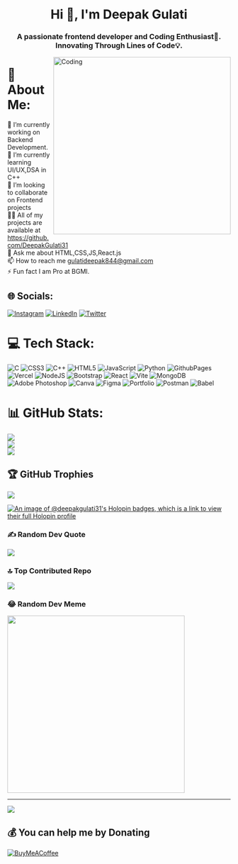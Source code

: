 

<h1 align="center">Hi 👋, I'm Deepak Gulati</h1>
<h3 align="center">A passionate frontend developer and Coding Enthusiast🚀. Innovating Through Lines of Code💡.</h3>
<img align="right" alt="Coding" width="400" src="https://user-images.githubusercontent.com/74038190/235224431-e8c8c12e-6826-47f1-89fb-2ddad83b3abf.gif">

# 💫 About Me:
🔭 I’m currently working on Backend Development.<br>🌱 I’m currently learning UI/UX,DSA in C++<br>👯 I’m looking to collaborate on Frontend projects<br>👨‍💻 All of my projects are available at https://github.com/DeepakGulati31<br>💬 Ask me about HTML,CSS,JS,React.js<br>📫 How to reach me gulatideepak844@gmail.com<br>⚡ Fun fact I am Pro at BGMI.


## 🌐 Socials:
[![Instagram](https://img.shields.io/badge/Instagram-%23E4405F.svg?logo=Instagram&logoColor=white)](https://instagram.com/@gulati_deepakk) [![LinkedIn](https://img.shields.io/badge/LinkedIn-%230077B5.svg?logo=linkedin&logoColor=white)](https://linkedin.com/in/deepak-gulati-089719248) [![Twitter](https://img.shields.io/badge/Twitter-%231DA1F2.svg?logo=Twitter&logoColor=white)](https://twitter.com/deepak_o_o_) 

# 💻 Tech Stack:
![C](https://img.shields.io/badge/c-%2300599C.svg?style=flat&logo=c&logoColor=white) ![CSS3](https://img.shields.io/badge/css3-%231572B6.svg?style=flat&logo=css3&logoColor=white) ![C++](https://img.shields.io/badge/c++-%2300599C.svg?style=flat&logo=c%2B%2B&logoColor=white) ![HTML5](https://img.shields.io/badge/html5-%23E34F26.svg?style=flat&logo=html5&logoColor=white) ![JavaScript](https://img.shields.io/badge/javascript-%23323330.svg?style=flat&logo=javascript&logoColor=%23F7DF1E) ![Python](https://img.shields.io/badge/python-3670A0?style=flat&logo=python&logoColor=ffdd54) ![GithubPages](https://img.shields.io/badge/github%20pages-121013?style=flat&logo=github&logoColor=white) ![Vercel](https://img.shields.io/badge/vercel-%23000000.svg?style=flat&logo=vercel&logoColor=white) ![NodeJS](https://img.shields.io/badge/node.js-6DA55F?style=flat&logo=node.js&logoColor=white) ![Bootstrap](https://img.shields.io/badge/bootstrap-%238511FA.svg?style=flat&logo=bootstrap&logoColor=white) ![React](https://img.shields.io/badge/react-%2320232a.svg?style=flat&logo=react&logoColor=%2361DAFB) ![Vite](https://img.shields.io/badge/vite-%23646CFF.svg?style=flat&logo=vite&logoColor=white) ![MongoDB](https://img.shields.io/badge/MongoDB-%234ea94b.svg?style=flat&logo=mongodb&logoColor=white) ![Adobe Photoshop](https://img.shields.io/badge/adobe%20photoshop-%2331A8FF.svg?style=flat&logo=adobe%20photoshop&logoColor=white) ![Canva](https://img.shields.io/badge/Canva-%2300C4CC.svg?style=flat&logo=Canva&logoColor=white) ![Figma](https://img.shields.io/badge/figma-%23F24E1E.svg?style=flat&logo=figma&logoColor=white) ![Portfolio](https://img.shields.io/badge/Portfolio-%23000000.svg?style=flat&logo=firefox&logoColor=#FF7139) ![Postman](https://img.shields.io/badge/Postman-FF6C37?style=flat&logo=postman&logoColor=white) ![Babel](https://img.shields.io/badge/Babel-F9DC3e?style=flat&logo=babel&logoColor=black)
# 📊 GitHub Stats:
![](https://github-readme-stats.vercel.app/api?username=DeepakGulati31&theme=midnight-purple&hide_border=false&include_all_commits=true&count_private=true)<br/>
![](https://github-readme-streak-stats.herokuapp.com/?user=DeepakGulati31&theme=midnight-purple&hide_border=false)<br/>
![](https://github-readme-stats.vercel.app/api/top-langs/?username=DeepakGulati31&theme=midnight-purple&hide_border=false&include_all_commits=true&count_private=true&layout=compact)

## 🏆 GitHub Trophies
![](https://github-profile-trophy.vercel.app/?username=DeepakGulati31&theme=radical&no-frame=false&no-bg=false&margin-w=4)

[![An image of @deepakgulati31's Holopin badges, which is a link to view their full Holopin profile](https://holopin.me/deepakgulati31)](https://holopin.io/@deepakgulati31)

### ✍️ Random Dev Quote
![](https://quotes-github-readme.vercel.app/api?type=horizontal&theme=radical)

### 🔝 Top Contributed Repo
![](https://github-contributor-stats.vercel.app/api?username=DeepakGulati31&limit=5&theme=radical&combine_all_yearly_contributions=true)

### 😂 Random Dev Meme
<img src='https://randommeme-five.vercel.app/' style="height: 400px;"/>

---
[![](https://visitcount.itsvg.in/api?id=DeepakGulati31&icon=5&color=6)](https://visitcount.itsvg.in)

  ## 💰 You can help me by Donating
  [![BuyMeACoffee](https://img.shields.io/badge/Buy%20Me%20a%20Coffee-ffdd00?style=for-the-badge&logo=buy-me-a-coffee&logoColor=black)](https://buymeacoffee.com/gulatideepak3104) 

  
<!-- Proudly created with GPRM ( https://gprm.itsvg.in ) -->
